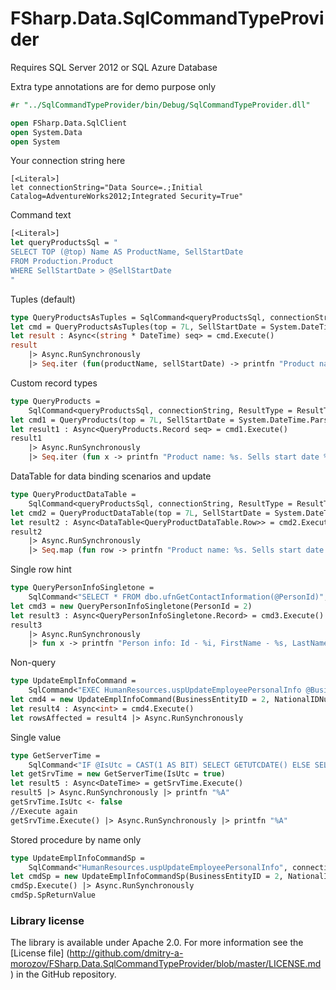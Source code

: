 FSharp.Data.SqlCommandTypeProvider
==============================

Requires SQL Server 2012 or SQL Azure Database

Extra type annotations are for demo purpose only

```ocaml
#r "../SqlCommandTypeProvider/bin/Debug/SqlCommandTypeProvider.dll"

open FSharp.Data.SqlClient
open System.Data
open System
```
Your connection string here
```
[<Literal>]
let connectionString="Data Source=.;Initial Catalog=AdventureWorks2012;Integrated Security=True"
```

Command text
```ocaml
[<Literal>]
let queryProductsSql = " 
SELECT TOP (@top) Name AS ProductName, SellStartDate
FROM Production.Product 
WHERE SellStartDate > @SellStartDate
"
```

Tuples (default)
```ocaml
type QueryProductsAsTuples = SqlCommand<queryProductsSql, connectionString>
let cmd = QueryProductsAsTuples(top = 7L, SellStartDate = System.DateTime.Parse "2002-06-01")
let result : Async<(string * DateTime) seq> = cmd.Execute()
result 
    |> Async.RunSynchronously 
    |> Seq.iter (fun(productName, sellStartDate) -> printfn "Product name: %s. Sells start date %A" productName sellStartDate)
```
Custom record types
```ocaml
type QueryProducts = 
    SqlCommand<queryProductsSql, connectionString, ResultType = ResultType.Records>
let cmd1 = QueryProducts(top = 7L, SellStartDate = System.DateTime.Parse "2002-06-01")
let result1 : Async<QueryProducts.Record seq> = cmd1.Execute()
result1 
    |> Async.RunSynchronously 
    |> Seq.iter (fun x -> printfn "Product name: %s. Sells start date %A" x.ProductName x.SellStartDate)
```
DataTable for data binding scenarios and update
```ocaml
type QueryProductDataTable = 
    SqlCommand<queryProductsSql, connectionString, ResultType = ResultType.DataTable>
let cmd2 = QueryProductDataTable(top = 7L, SellStartDate = System.DateTime.Parse "2002-06-01")
let result2 : Async<DataTable<QueryProductDataTable.Row>> = cmd2.Execute() 
result2 
    |> Async.RunSynchronously 
    |> Seq.map (fun row -> printfn "Product name: %s. Sells start date %O" row.ProductName row.SellStartDate)
```
Single row hint
```ocaml
type QueryPersonInfoSingletone = 
    SqlCommand<"SELECT * FROM dbo.ufnGetContactInformation(@PersonId)", connectionString, ResultType = ResultType.Records, SingleRow=true>
let cmd3 = new QueryPersonInfoSingletone(PersonId = 2)
let result3 : Async<QueryPersonInfoSingletone.Record> = cmd3.Execute() 
result3 
    |> Async.RunSynchronously 
    |> fun x -> printfn "Person info: Id - %i, FirstName - %s, LastName - %s, JobTitle - %s, BusinessEntityType - %s" x.PersonID x.FirstName x.LastName x.JobTitle x.BusinessEntityType
```
Non-query
```ocaml
type UpdateEmplInfoCommand = 
    SqlCommand<"EXEC HumanResources.uspUpdateEmployeePersonalInfo @BusinessEntityID, @NationalIDNumber, @BirthDate, @MaritalStatus, @Gender", connectionString>
let cmd4 = new UpdateEmplInfoCommand(BusinessEntityID = 2, NationalIDNumber = "245797967", BirthDate = System.DateTime(1965, 09, 01), MaritalStatus = "S", Gender = "M")
let result4 : Async<int> = cmd4.Execute() 
let rowsAffected = result4 |> Async.RunSynchronously 
```
Single value
```ocaml
type GetServerTime = 
    SqlCommand<"IF @IsUtc = CAST(1 AS BIT) SELECT GETUTCDATE() ELSE SELECT GETDATE()", connectionString, SingleRow=true>
let getSrvTime = new GetServerTime(IsUtc = true)
let result5 : Async<DateTime> = getSrvTime.Execute()
result5 |> Async.RunSynchronously |> printfn "%A"
getSrvTime.IsUtc <- false
//Execute again
getSrvTime.Execute() |> Async.RunSynchronously |> printfn "%A"
```
Stored procedure by name only
```ocaml
type UpdateEmplInfoCommandSp = 
    SqlCommand<"HumanResources.uspUpdateEmployeePersonalInfo", connectionString, CommandType = CommandType.StoredProcedure>
let cmdSp = new UpdateEmplInfoCommandSp(BusinessEntityID = 2, NationalIDNumber = "245797967", BirthDate = System.DateTime(1965, 09, 01), MaritalStatus = "S", Gender = "F")
cmdSp.Execute() |> Async.RunSynchronously
cmdSp.SpReturnValue
```

### Library license

The library is available under Apache 2.0. For more information see the [License file] 
(http://github.com/dmitry-a-morozov/FSharp.Data.SqlCommandTypeProvider/blob/master/LICENSE.md
) in the GitHub repository.

